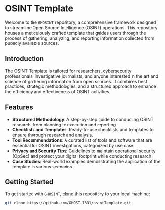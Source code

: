 # OSINT Template

Welcome to the `GHOSINT` repository, a comprehensive framework designed to streamline Open Source Intelligence (OSINT) operations. This repository houses a meticulously crafted template that guides users through the process of gathering, 
analyzing, and reporting information collected from publicly available sources.

## Introduction

The OSINT Template is tailored for researchers, cybersecurity professionals, investigative journalists, and anyone interested in the art and science of gathering information from open sources. 
It combines best practices, strategic methodologies, and a structured approach to enhance the efficiency and effectiveness of OSINT activities.

## Features

- **Structured Methodology**: A step-by-step guide to conducting OSINT research, from planning to execution and reporting.
- **Checklists and Templates**: Ready-to-use checklists and templates to ensure thorough research and analysis.
- **Tool Recommendations**: A curated list of tools and software that are essential for OSINT investigations, categorized by use case.
- **Privacy and Security Tips**: Guidelines to maintain operational security (OpSec) and protect your digital footprint while conducting research.
- **Case Studies**: Real-world examples demonstrating the application of the template in various scenarios.

## Getting Started

To get started with `GHOSINT`, clone this repository to your local machine:

```bash
git clone https://github.com/GHOST-7331/osintTemplate.git
